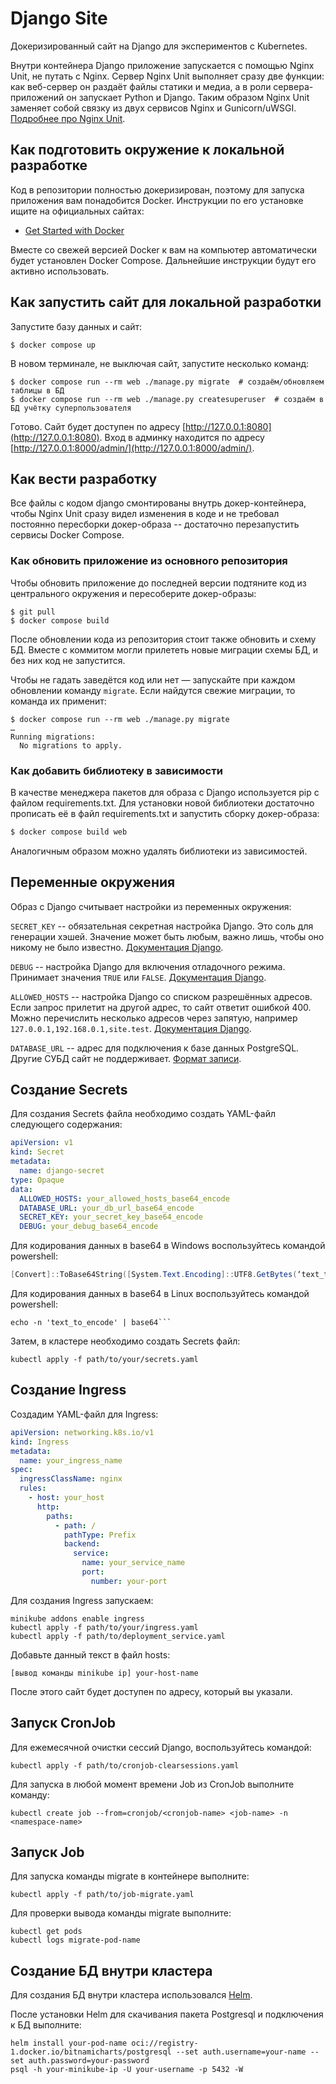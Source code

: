 # Django Site

Докеризированный сайт на Django для экспериментов с Kubernetes.

Внутри контейнера Django приложение запускается с помощью Nginx Unit, не путать с Nginx. Сервер Nginx Unit выполняет сразу две функции: как веб-сервер он раздаёт файлы статики и медиа, а в роли сервера-приложений он запускает Python и Django. Таким образом Nginx Unit заменяет собой связку из двух сервисов Nginx и Gunicorn/uWSGI. [Подробнее про Nginx Unit](https://unit.nginx.org/).

## Как подготовить окружение к локальной разработке

Код в репозитории полностью докеризирован, поэтому для запуска приложения вам понадобится Docker. Инструкции по его установке ищите на официальных сайтах:

- [Get Started with Docker](https://www.docker.com/get-started/)

Вместе со свежей версией Docker к вам на компьютер автоматически будет установлен Docker Compose. Дальнейшие инструкции будут его активно использовать.

## Как запустить сайт для локальной разработки

Запустите базу данных и сайт:

```shell
$ docker compose up
```

В новом терминале, не выключая сайт, запустите несколько команд:

```shell
$ docker compose run --rm web ./manage.py migrate  # создаём/обновляем таблицы в БД
$ docker compose run --rm web ./manage.py createsuperuser  # создаём в БД учётку суперпользователя
```

Готово. Сайт будет доступен по адресу [http://127.0.0.1:8080](http://127.0.0.1:8080). Вход в админку находится по адресу [http://127.0.0.1:8000/admin/](http://127.0.0.1:8000/admin/).

## Как вести разработку

Все файлы с кодом django смонтированы внутрь докер-контейнера, чтобы Nginx Unit сразу видел изменения в коде и не требовал постоянно пересборки докер-образа -- достаточно перезапустить сервисы Docker Compose.

### Как обновить приложение из основного репозитория

Чтобы обновить приложение до последней версии подтяните код из центрального окружения и пересоберите докер-образы:

``` shell
$ git pull
$ docker compose build
```

После обновлении кода из репозитория стоит также обновить и схему БД. Вместе с коммитом могли прилететь новые миграции схемы БД, и без них код не запустится.

Чтобы не гадать заведётся код или нет — запускайте при каждом обновлении команду `migrate`. Если найдутся свежие миграции, то команда их применит:

```shell
$ docker compose run --rm web ./manage.py migrate
…
Running migrations:
  No migrations to apply.
```

### Как добавить библиотеку в зависимости

В качестве менеджера пакетов для образа с Django используется pip с файлом requirements.txt. Для установки новой библиотеки достаточно прописать её в файл requirements.txt и запустить сборку докер-образа:

```sh
$ docker compose build web
```

Аналогичным образом можно удалять библиотеки из зависимостей.

<a name="env-variables"></a>
## Переменные окружения

Образ с Django считывает настройки из переменных окружения:

`SECRET_KEY` -- обязательная секретная настройка Django. Это соль для генерации хэшей. Значение может быть любым, важно лишь, чтобы оно никому не было известно. [Документация Django](https://docs.djangoproject.com/en/3.2/ref/settings/#secret-key).

`DEBUG` -- настройка Django для включения отладочного режима. Принимает значения `TRUE` или `FALSE`. [Документация Django](https://docs.djangoproject.com/en/3.2/ref/settings/#std:setting-DEBUG).

`ALLOWED_HOSTS` -- настройка Django со списком разрешённых адресов. Если запрос прилетит на другой адрес, то сайт ответит ошибкой 400. Можно перечислить несколько адресов через запятую, например `127.0.0.1,192.168.0.1,site.test`. [Документация Django](https://docs.djangoproject.com/en/3.2/ref/settings/#allowed-hosts).

`DATABASE_URL` -- адрес для подключения к базе данных PostgreSQL. Другие СУБД сайт не поддерживает. [Формат записи](https://github.com/jacobian/dj-database-url#url-schema).

## Создание Secrets

Для создания Secrets файла необходимо создать YAML-файл следующего содержания:
```yaml
apiVersion: v1
kind: Secret
metadata:
  name: django-secret
type: Opaque
data:
  ALLOWED_HOSTS: your_allowed_hosts_base64_encode
  DATABASE_URL: your_db_url_base64_encode
  SECRET_KEY: your_secret_key_base64_encode
  DEBUG: your_debug_base64_encode
```
Для кодирования данных в base64 в Windows воспользуйтесь командой powershell:
```powershell
[Convert]::ToBase64String([System.Text.Encoding]::UTF8.GetBytes(‘text_to_encode’))
```
Для кодирования данных в base64 в Linux воспользуйтесь командой powershell:
```shell
echo -n 'text_to_encode' | base64```
```
Затем, в кластере необходимо создать Secrets файл:
```shell
kubectl apply -f path/to/your/secrets.yaml
```
## Создание Ingress
Создадим YAML-файл для Ingress:
```yaml
apiVersion: networking.k8s.io/v1
kind: Ingress
metadata:
  name: your_ingress_name
spec:
  ingressClassName: nginx
  rules:
    - host: your_host
      http:
        paths:
          - path: /
            pathType: Prefix
            backend:
              service:
                name: your_service_name
                port:
                  number: your-port
```
Для создания Ingress запускаем:

```shell
minikube addons enable ingress
kubectl apply -f path/to/your/ingress.yaml
kubectl apply -f path/to/deployment_service.yaml
```

Добавьте данный текст в файл hosts:

```
[вывод команды minikube ip] your-host-name
```

После этого сайт будет доступен по адресу, который вы указали.

## Запуск CronJob
Для ежемесячной очистки сессий Django, воспользуйтесь командой:
```shell
kubectl apply -f path/to/cronjob-clearsessions.yaml
```
Для запуска в любой момент времени Job из CronJob выполните команду:
```shell
kubectl create job --from=cronjob/<cronjob-name> <job-name> -n <namespace-name>
```

## Запуск Job
Для запуска команды migrate в контейнере выполните:
```shell
kubectl apply -f path/to/job-migrate.yaml
```
Для проверки вывода команды migrate выполните:
```shell
kubectl get pods
kubectl logs migrate-pod-name
```
## Создание БД внутри кластера
Для создания БД внутри кластера использовался [Helm](https://helm.sh/).

После установки Helm для скачивания пакета Postgresql и подключения к БД выполните:
```shell
helm install your-pod-name oci://registry-1.docker.io/bitnamicharts/postgresql --set auth.username=your-name --set auth.password=your-password
psql -h your-minikube-ip -U your-username -p 5432 -W
```
